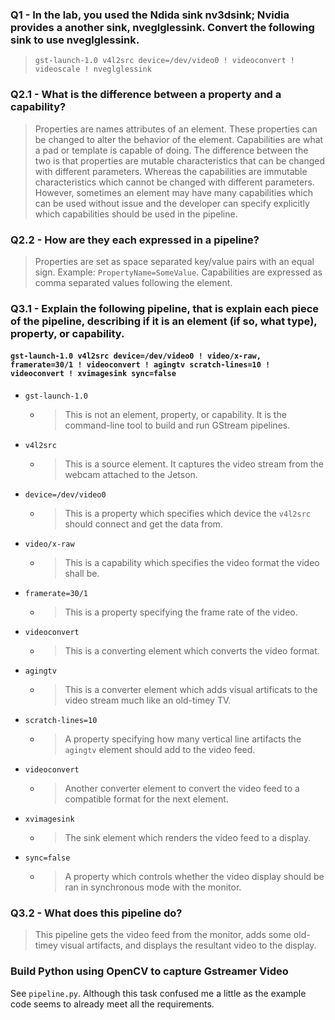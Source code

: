 ### Q1 - In the lab, you used the Ndida sink nv3dsink; Nvidia provides a another sink, nveglglessink. Convert the following sink to use nveglglessink.
> `gst-launch-1.0 v4l2src device=/dev/video0 ! videoconvert ! videoscale ! nveglglessink`

### Q2.1 - What is the difference between a property and a capability?
> Properties are names attributes of an element. These properties can be changed to alter the behavior of the element.
> Capabilities are what a pad or template is capable of doing. The difference between the two is that properties are mutable characteristics that can be changed with different parameters. Whereas the capabilities are immutable characteristics which cannot be changed with different parameters. However, sometimes an element may have many capabilities which can be used without issue and the developer can specify explicitly which capabilities should be used in the pipeline. 

### Q2.2 - How are they each expressed in a pipeline?
> Properties are set as space separated key/value pairs with an equal sign. Example: `PropertyName=SomeValue`. Capabilities are expressed as comma separated values following the element. 

### Q3.1 - Explain the following pipeline, that is explain each piece of the pipeline, describing if it is an element (if so, what type), property, or capability.
#### `gst-launch-1.0 v4l2src device=/dev/video0 ! video/x-raw, framerate=30/1 ! videoconvert ! agingtv scratch-lines=10 ! videoconvert ! xvimagesink sync=false`

- `gst-launch-1.0`
    - > This is not an element, property, or capability. It is the command-line tool to build and run GStream pipelines.
- `v4l2src`
    - > This is a source element. It captures the video stream from the webcam attached to the Jetson.
- `device=/dev/video0`
    - > This is a property which specifies which device the `v4l2src` should connect and get the data from. 
- `video/x-raw`
    - > This is a capability which specifies the video format the video shall be. 
- `framerate=30/1`
    - > This is a property specifying the frame rate of the video.
- `videoconvert`
    - > This is a converting element which converts the video format. 
- `agingtv`
    - > This is a converter element which adds visual artificats to the video stream much like an old-timey TV. 
- `scratch-lines=10`
    - > A property specifying how many vertical line artifacts the `agingtv` element should add to the video feed. 
- `videoconvert`
    - > Another converter element to convert the video feed to a compatible format for the next element. 
- `xvimagesink`
    - > The sink element which renders the video feed to a display. 
- `sync=false`
    - > A property which controls whether the video display should be ran in synchronous mode with the monitor. 


### Q3.2 - What does this pipeline do?
> This pipeline gets the video feed from the monitor, adds some old-timey visual artifacts, and displays the resultant video to the display. 

### Build Python using OpenCV to capture Gstreamer Video
See `pipeline.py`. Although this task confused me a little as the example code seems to already meet all the requirements. 
